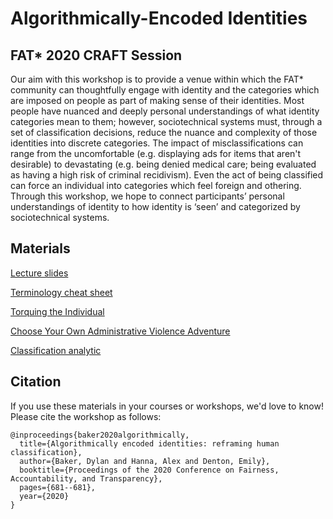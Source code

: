 # Algorithmically-Encoded Identities
## FAT* 2020 CRAFT Session

Our aim with this workshop is to provide a venue within which the FAT* community can thoughtfully engage with identity and the categories which are imposed on people as part of making sense of their identities. Most people have nuanced and deeply personal understandings of what identity categories mean to them; however, sociotechnical systems must, through a set of classification decisions, reduce the nuance and complexity of those identities into discrete categories. The impact of misclassifications can range from the uncomfortable (e.g. displaying ads for items that aren't desirable) to devastating (e.g. being denied medical care; being evaluated as having a high risk of criminal recidivism). Even the act of being classified can force an individual into categories which feel foreign and othering. Through this workshop, we hope to connect participants’ personal understandings of identity to how identity is ‘seen’ and categorized by sociotechnical systems.

## Materials
[Lecture slides](https://github.com/alexhanna/algo-identity/blob/master/Lecture.pdf)

[Terminology cheat sheet](https://github.com/alexhanna/algo-identity/blob/master/Cheat_sheet.pdf)

[Torquing the Individual](https://drive.google.com/drive/u/0/folders/1YrPWLm8nVYks2aKy90PdsuO4gploECqH)

[Choose Your Own Administrative Violence Adventure](choose-your-own-administrative-violence-adventure/full.pdf)

[Classification analytic](https://drive.google.com/file/d/10VCbZUuOcxNYZN27pQPH4LfJDU6lNAFU/view?usp=sharing)

## Citation

If you use these materials in your courses or workshops, we'd love to know! Please cite the workshop as follows:

```
@inproceedings{baker2020algorithmically,
  title={Algorithmically encoded identities: reframing human classification},
  author={Baker, Dylan and Hanna, Alex and Denton, Emily},
  booktitle={Proceedings of the 2020 Conference on Fairness, Accountability, and Transparency},
  pages={681--681},
  year={2020}
}
```
